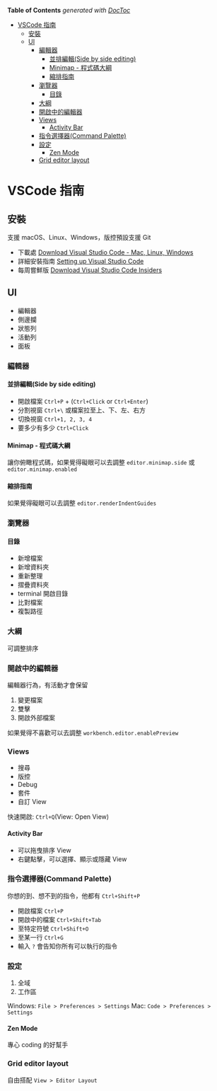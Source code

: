 <!-- START doctoc generated TOC please keep comment here to allow auto update -->
<!-- DON'T EDIT THIS SECTION, INSTEAD RE-RUN doctoc TO UPDATE -->
**Table of Contents**  *generated with [DocToc](https://github.com/thlorenz/doctoc)*

- [VSCode 指南](#vscode-%E6%8C%87%E5%8D%97)
  - [安裝](#%E5%AE%89%E8%A3%9D)
  - [UI](#ui)
    - [編輯器](#%E7%B7%A8%E8%BC%AF%E5%99%A8)
      - [並排編輯(Side by side editing)](#%E4%B8%A6%E6%8E%92%E7%B7%A8%E8%BC%AFside-by-side-editing)
      - [Minimap - 程式碼大綱](#minimap---%E7%A8%8B%E5%BC%8F%E7%A2%BC%E5%A4%A7%E7%B6%B1)
      - [縮排指南](#%E7%B8%AE%E6%8E%92%E6%8C%87%E5%8D%97)
    - [瀏覽器](#%E7%80%8F%E8%A6%BD%E5%99%A8)
      - [目錄](#%E7%9B%AE%E9%8C%84)
    - [大綱](#%E5%A4%A7%E7%B6%B1)
    - [開啟中的編輯器](#%E9%96%8B%E5%95%9F%E4%B8%AD%E7%9A%84%E7%B7%A8%E8%BC%AF%E5%99%A8)
    - [Views](#views)
      - [Activity Bar](#activity-bar)
    - [指令選擇器(Command Palette)](#%E6%8C%87%E4%BB%A4%E9%81%B8%E6%93%87%E5%99%A8command-palette)
    - [設定](#%E8%A8%AD%E5%AE%9A)
      - [Zen Mode](#zen-mode)
    - [Grid editor layout](#grid-editor-layout)

<!-- END doctoc generated TOC please keep comment here to allow auto update -->

# VSCode 指南

## 安裝

支援 macOS、Linux、Windows，版控預設支援 Git

- 下載處 [Download Visual Studio Code - Mac, Linux, Windows](https://code.visualstudio.com/Download)
- 詳細安裝指南 [Setting up Visual Studio Code](https://code.visualstudio.com/docs/setup/setup-overview)
- 每周嘗鮮版 [Download Visual Studio Code Insiders](https://code.visualstudio.com/insiders/)

## UI

- 編輯器
- 側邊攔
- 狀態列
- 活動列
- 面板

### 編輯器

#### 並排編輯(Side by side editing)

- 開啟檔案 `Ctrl+P` + (`Ctrl+Click` or `Ctrl+Enter`)
- 分割視窗 `Ctrl+\` 或檔案拉至上、下、左、右方
- 切換視窗 `Ctrl+1, 2, 3, 4`
- 要多少有多少 `Ctrl+Click`

#### Minimap - 程式碼大綱

讓你俯瞰程式碼，如果覺得礙眼可以去調整 `editor.minimap.side` 或 `editor.minimap.enabled`

#### 縮排指南

如果覺得礙眼可以去調整 `editor.renderIndentGuides`

### 瀏覽器

#### 目錄

- 新增檔案
- 新增資料夾
- 重新整理
- 摺疊資料夾
- terminal 開啟目錄
- 比對檔案
- 複製路徑

### 大綱

可調整排序

### 開啟中的編輯器

編輯器行為，有活動才會保留

1. 變更檔案
1. 雙擊
1. 開啟外部檔案

如果覺得不喜歡可以去調整 `workbench.editor.enablePreview`

### Views

- 搜尋
- 版控
- Debug
- 套件
- 自訂 View

快速開啟: `Ctrl+Q`(View: Open View)

#### Activity Bar

- 可以拖曳排序 View
- 右鍵點擊，可以選擇、顯示或隱藏 View

### 指令選擇器(Command Palette)

你想的到、想不到的指令，他都有 `Ctrl+Shift+P`

- 開啟檔案 `Ctrl+P`
- 開啟中的檔案 `Ctrl+Shift+Tab`
- 至特定符號 `Ctrl+Shift+O`
- 至某一行 `Ctrl+G`
- 輸入 `?` 會告知你所有可以執行的指令

### 設定

1. 全域
1. 工作區

Windows: `File > Preferences > Settings`
Mac: `Code > Preferences > Settings`

#### Zen Mode

專心 coding 的好幫手

### Grid editor layout

自由搭配 `View > Editor Layout`
